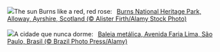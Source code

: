 ![](https://www.bing.com/th?id=OHR.BurnsNightAlloway_EN-GB4165452223_UHD.jpg&w=1000)The sun Burns like a red, red rose:&nbsp;&ensp;[Burns National Heritage Park, Alloway, Ayrshire, Scotland (© Alister Firth/Alamy Stock Photo)](https://www.bing.com/th?id=OHR.BurnsNightAlloway_EN-GB4165452223_UHD.jpg)
<br><br/>
![](https://www.bing.com/th?id=OHR.FundacaodaCapital_PT-BR3549565256_UHD.jpg&w=1000)A cidade que nunca dorme:&nbsp;&ensp;[Baleia metálica, Avenida Faria Lima, São Paulo, Brasil (© Brazil Photo Press/Alamy)](https://www.bing.com/th?id=OHR.FundacaodaCapital_PT-BR3549565256_UHD.jpg)
<br><br/>
